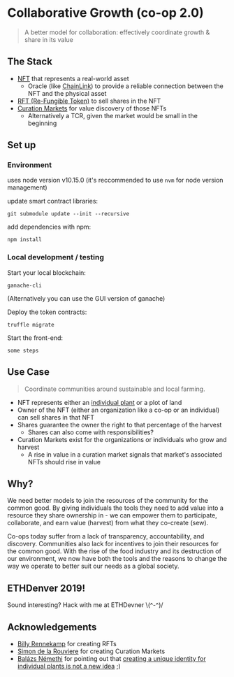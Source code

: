 # Collaborative Growth (co-op 2.0)
>A better model for collaboration: effectively coordinate growth &amp; share in its value
## The Stack
- [NFT](http://erc721.org/) that represents a real-world asset
    - Oracle (like [ChainLink](https://chain.link/)) to provide a reliable connection between the NFT and the physical asset
- [RFT (Re-Fungible Token)](https://medium.com/@billyrennekamp/re-fungible-token-rft-297003592769) to sell shares in the NFT
- [Curation Markets](https://medium.com/@simondlr/tokens-2-0-curved-token-bonding-in-curation-markets-1764a2e0bee5) for value discovery of those NFTs
    - Alternatively a TCR, given the market would be small in the beginning

## Set up

### Environment
uses node version v10.15.0 (it's reccommended to use `nvm` for node version management)

update smart contract libraries:
```
git submodule update --init --recursive
```

add dependencies with npm:
```
npm install
```

### Local development / testing

Start your local blockchain:
```
ganache-cli
```

(Alternatively you can use the GUI version of ganache)

Deploy the token contracts:
```
truffle migrate
```

Start the front-end:
```
some steps
```

## Use Case
>Coordinate communities around sustainable and local farming.
  - NFT represents either an [individual plant](https://www.baltimoresun.com/news/bs-xpm-1996-04-26-1996117052-story.html) or a plot of land
  - Owner of the NFT (either an organization like a co-op or an individual) can sell shares in that NFT
  - Shares guarantee the owner the right to that percentage of the harvest
    - Shares can also come with responsibilities?
  - Curation Markets exist for the organizations or individuals who grow and harvest
    - A rise in value in a curation market signals that market's associated NFTs should rise in value
## Why?
We need better models to join the resources of the community for the common good. By giving individuals the tools they need to add value into a resource they share ownership in - we can empower them to participate, collaborate, and earn value (harvest) from what they co-create (sew).

Co-ops today suffer from a lack of transparency, accountability, and discovery. Communities also lack for incentives to join their resources for the common good. With the rise of the food industry and its destruction of our environment, we now have both the tools and the reasons to change the way we operate to better suit our needs as a global society.
## ETHDenver 2019!
Sound interesting? Hack with me at ETHDevner \\(^-^)/
## Acknowledgements
- [Billy Rennekamp](https://github.com/okwme) for creating RFTs
- [Simon de la Rouviere](https://github.com/simondlr) for creating Curation Markets
- [Balázs Némethi](https://twitter.com/nembal) for pointing out that [creating a unique identity for individual plants is not a new idea](https://www.baltimoresun.com/news/bs-xpm-1996-04-26-1996117052-story.html) ;)
